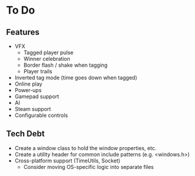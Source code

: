 # To Do

## Features

- VFX
    - Tagged player pulse
    - Winner celebration
    - Border flash / shake when tagging
    - Player trails
- Inverted tag mode (time goes down when tagged)
- Online play
- Power-ups
- Gamepad support
- AI
- Steam support
- Configurable controls

## Tech Debt

- Create a window class to hold the window properties, etc.
- Create a utility header for common include patterns (e.g. <windows.h>)
- Cross-platform support (TimeUtils, Socket)
    - Consider moving OS-specific logic into separate files
